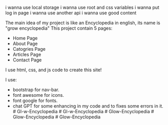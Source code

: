 i wanna use local storage
i wanna use root and css variables
i wanna put log in page
i wanna use another api
i wanna use good content


The main idea of my project is like an Encyclopedia in english, its name is "grow encyclopedia" 
This project contain 5 pages:
- Home Page
- About Page
- Catogries Page
- Articles Page
- Contact Page


I use html, css, and js code to create this site!

I use:
- bootstrap for nav-bar.
- font awesome for icons.
- font google for fonts.
- chat GPT for some enhancing in my code and to fixes some errors in it. #   G l - w - E n c y c l o p e d i a  
 #   G l - w - E n c y c l o p e d i a  
 #   G l o w - E n c y c l o p e d i a  
 #   G l o w - E n c y c l o p e d i a  
 #   G l o w - E n c y c l o p e d i a  
 